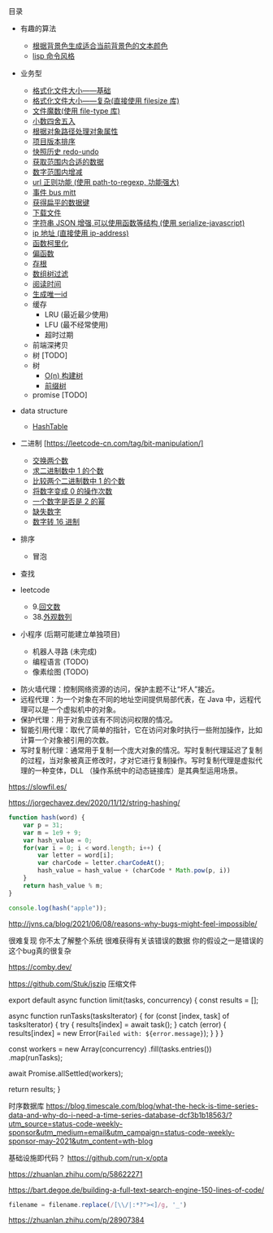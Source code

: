 目录
* 有趣的算法
    * [根据背景色生成适合当前背景色的文本颜色](https://github.com/wsafight/Daily-Algorithm/blob/master/src/fun/contrast-text-color.ts)
    * [lisp 命令风格](https://github.com/wsafight/Daily-Algorithm/blob/master/src/fun/eval-lisp.ts)
    
* 业务型
    * [格式化文件大小——基础](https://github.com/wsafight/Daily-Algorithm/blob/master/src/business/formatFileSize.ts)
    * [格式化文件大小——复杂(直接使用 filesize 库)](https://github.com/avoidwork/filesize.js)
    * [文件魔数(使用 file-type 库)](https://github.com/sindresorhus/file-type)
    * [小数四舍五入](https://github.com/wsafight/Daily-Algorithm/blob/master/src/business/round.ts)
    * [根据对象路径处理对象属性](https://github.com/wsafight/Daily-Algorithm/blob/master/src/business/handleObjPropByPath.ts)
    * [项目版本排序](https://github.com/wsafight/Daily-Algorithm/blob/master/src/business/compare-version.ts)
    * [快照历史 redo-undo](https://github.com/wsafight/snapshot-history/blob/master/src/index.ts)
    * [获取范围内合适的数据](https://github.com/wsafight/Daily-Algorithm/blob/master/src/business/clamp.ts)
    * [数字范围内增减](https://github.com/wsafight/Daily-Algorithm/blob/master/src/business/round-index.ts)
    * [url 正则功能 (使用 path-to-regexp, 功能强大)](https://github.com/pillarjs/path-to-regexp)
    * [事件 bus mitt](https://github.com/wsafight/Daily-Algorithm/blob/master/src/business/mitt.ts)
    * [获得扁平的数据键](https://github.com/wsafight/Daily-Algorithm/blob/master/src/business/getFlatterObjKeys.ts)
    * [下载文件](https://github.com/wsafight/Daily-Algorithm/blob/master/src/business/download-file.ts)
    * [字符串 JSON 增强,可以使用函数等结构 (使用 serialize-javascript)](https://github.com/yahoo/serialize-javascript)
    * [ip 地址 (直接使用 ip-address)](https://github.com/beaugunderson/ip-address)
    * [函数柯里化](https://github.com/wsafight/Daily-Algorithm/blob/master/src/business/self-curry.ts)
    * [偏函数](https://github.com/wsafight/Daily-Algorithm/blob/master/src/business/partial.ts)
    * [存根](https://github.com/wsafight/Daily-Algorithm/blob/master/src/business/stub.ts)
    * [数组树过滤](https://github.com/wsafight/Daily-Algorithm/blob/master/src/business/array-tree-filter.ts)
    * [阅读时间](https://github.com/wsafight/Daily-Algorithm/blob/master/src/business/reading-time.ts)
    * [生成唯一id](https://github.com/wsafight/Daily-Algorithm/blob/master/src/business/generate-UUID.ts)
    * 缓存
        * LRU (最近最少使用) 
        * LFU (最不经常使用)
        * 超时过期
    * 前端深拷贝
    * 树 [TODO]
    * 树 
        * [O(n) 构建树](https://github.com/wsafight/Daily-Algorithm/blob/master/src/business/build-tree.ts) 
        * [前缀树](https://github.com/wsafight/Daily-Algorithm/blob/master/src/business/trie-tree.ts)
    * promise [TODO]
* data structure
    * [HashTable](https://github.com/wsafight/Daily-Algorithm/blob/master/src/data-structure/HashTable.ts)
    
* 二进制 [https://leetcode-cn.com/tag/bit-manipulation/]
    * [交换两个数](https://github.com/wsafight/Daily-Algorithm/blob/master/src/bit-manipulation/number-of-exchange.ts)
    * [求二进制数中 1 的个数](https://github.com/wsafight/Daily-Algorithm/blob/master/src/bit-manipulation/number-of-one.ts)
    * [比较两个二进制数中 1 的个数](https://github.com/wsafight/Daily-Algorithm/blob/master/src/bit-manipulation/diff-number-of-one.ts)
    * [将数字变成 0 的操作次数]()
    * [一个数字是否是 2 的幂](https://github.com/wsafight/Daily-Algorithm/blob/master/src/bit-manipulation/is-power-of-two.ts)
    * [缺失数字](https://github.com/wsafight/Daily-Algorithm/blob/master/src/bit-manipulation/missing-number.ts)
    * [数字转 16 进制](https://github.com/wsafight/Daily-Algorithm/blob/master/src/bit-manipulation/missing-number.ts)
    
    
* 排序
    * 冒泡
    
* 查找    

* leetcode
    * 9.[回文数](https://github.com/wsafight/Daily-Algorithm/blob/master/src/leetcode/9.palindrome-number)
    * 38.[外观数列](https://github.com/wsafight/Daily-Algorithm/blob/master/src/leetcode/38.count-and-say.ts)

* 小程序 (后期可能建立单独项目)
    * 机器人寻路 (未完成)
    * 编程语言 (TODO)
    * 像素绘图 (TODO)


- 防火墙代理：控制网络资源的访问，保护主题不让“坏人”接近。
- 远程代理：为一个对象在不同的地址空间提供局部代表，在 Java 中，远程代理可以是一个虚拟机中的对象。
- 保护代理：用于对象应该有不同访问权限的情况。
- 智能引用代理：取代了简单的指针，它在访问对象时执行一些附加操作，比如计算一个对象被引用的次数。
- 写时复制代理：通常用于复制一个庞大对象的情况。写时复制代理延迟了复制的过程，当对象被真正修改时，才对它进行复制操作。写时复制代理是虚拟代理的一种变体，DLL （操作系统中的动态链接库）是其典型运用场景。


https://slowfil.es/

https://jorgechavez.dev/2020/11/12/string-hashing/

```js
function hash(word) {
    var p = 31;
    var m = 1e9 + 9;
    var hash_value = 0;
    for(var i = 0; i < word.length; i++) {
        var letter = word[i];
        var charCode = letter.charCodeAt();
        hash_value = hash_value + (charCode * Math.pow(p, i))
    }
    return hash_value % m;
}

console.log(hash("apple"));
```


http://jvns.ca/blog/2021/06/08/reasons-why-bugs-might-feel-impossible/

很难复现
你不太了解整个系统
很难获得有关该错误的数据
你的假设之一是错误的
这个bug真的很复杂


https://comby.dev/


https://github.com/Stuk/jszip 压缩文件


export default async function limit(tasks, concurrency) {
  const results = [];

  async function runTasks(tasksIterator) {
    for (const [index, task] of tasksIterator) {
      try {
        results[index] = await task();
      } catch (error) {
        results[index] = new Error(`Failed with: ${error.message}`);
      }
    }
  }

  const workers = new Array(concurrency)
    .fill(tasks.entries())
    .map(runTasks);

  await Promise.allSettled(workers);

  return results;
}

时序数据库 https://blog.timescale.com/blog/what-the-heck-is-time-series-data-and-why-do-i-need-a-time-series-database-dcf3b1b18563/?utm_source=status-code-weekly-sponsor&utm_medium=email&utm_campaign=status-code-weekly-sponsor-may-2021&utm_content=wth-blog

基础设施即代码？ https://github.com/run-x/opta

https://zhuanlan.zhihu.com/p/58622271

https://bart.degoe.de/building-a-full-text-search-engine-150-lines-of-code/

```ts
filename = filename.replace(/[\\/|:*?"><]/g, '_')
```

https://zhuanlan.zhihu.com/p/28907384